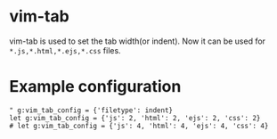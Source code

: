 # vim-tab

vim-tab is used to set the tab width(or indent). 
Now it can be used for `*.js,*.html,*.ejs,*.css` files.

# Example configuration

```vim
" g:vim_tab_config = {'filetype': indent}
let g:vim_tab_config = {'js': 2, 'html': 2, 'ejs': 2, 'css': 2}
# let g:vim_tab_config = {'js': 4, 'html': 4, 'ejs': 4, 'css': 4}
```

